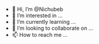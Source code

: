 - 👋 Hi, I’m @Nichubeb
- 👀 I’m interested in ...
- 🌱 I’m currently learning ...
- 💞️ I’m looking to collaborate on ...
- 📫 How to reach me ...

<!---
Nichubeb/Nichubeb is a ✨ special ✨ repository because its `README.md` (this file) appears on your GitHub profile.
You can click the Preview link to take a look at your changes.
--->

